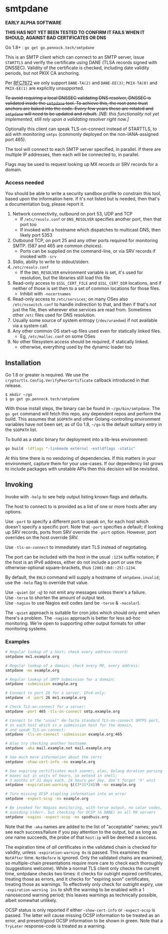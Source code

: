 smtpdane
========

**EARLY ALPHA SOFTWARE**

**THIS HAS NOT YET BEEN TESTED TO CONFIRM IT FAILS WHEN IT SHOULD, AGAINST BAD
CERTIFICATES OR DNS**

Go 1.8+ : `go get go.pennock.tech/smtpdane`

This is an SMTP client which can connect to an SMTP server, issue `STARTTLS`
and verify the certificate using DANE (TLSA records signed with DNSSEC).
Validity of the certificate is checked, including date validity periods, but
not PKIX CA anchoring.

Per [RFC7672][] we only support `DANE-TA(2)` and `DANE-EE(3)`;
`PKIX-TA(0)` and `PKIX-EE(1)` are explicitly unsupported.

~~To avoid requiring a local DNSSEC validating DNS resolver, DNSSEC is validated
inside the `smtpdane` tool.  To achieve this, the root zone trust anchors are
baked into the code.  Every few years these are rotated and `smtpdane` will
need to be updated and rebuilt.~~ _\[NB: this functionality not yet implemented,
still rely upon a validating resolver right now.\]_

Optionally this client can speak TLS-on-connect instead of STARTTLS, to aid
with monitoring `smtps` (commonly deployed on the non-IANA-assigned port 465).

The tool will connect to each SMTP server specified, in parallel.  If there
are multiple IP addresses, then each will be connected to, in parallel.

Flags may be used to request looking up MX records or SRV records for a
domain.


### Access needed

You should be able to write a security sandbox profile to constrain this tool,
based upon the information here.  If it's not listed but is needed, then
that's a documentation bug, please report it.

1. Network connectivity, outbound on port 53, UDP and TCP
   + If `/etc/resolv.conf` or `DNS_RESOLVER` specifies another port, then that
     port too
   + If invoked with a hostname which dispatches to multicast DNS, then likely
     port 5353
2. Outbound TCP, on port 25 and any other ports required for monitoring SMTP.
   (587 and 465 are common choices).
   + Ports can be supplied on the command-line, or via SRV records if invoked
     with `-srv`
3. Stdio, ability to write to stdout/stderr.
4. `/etc/resolv.conf`
   + If the `DNS_RESOLVER` environment variable is set, it's used for
     resolution, but the libraries still load this file
5. Read-only access to `$SSL_CERT_FILE` and `$SSL_CERT_DIR` locations, and if
   neither of those is set then to a set of common locations for those files.
   + Inhibit with `-nocertnames`
6. Read-only access to `/etc/services`; on many OSes also `/etc/nsswitch.conf`
   to handle indirection to that, and then if that's _not_ just the file, then
   wherever else services are read from.  Sometimes other `/etc` files used
   for DNS resolution.
7. Usually some source of system entropy (`/dev/urandom`) if not available via
   a system call.
8. Any other common OS start-up files used even for statically linked files.
   + Eg, `/etc/malloc.conf` on some OSes
9. No other filesystem access should be required, if statically linked.
   + otherwise, everything used by the dynamic loader too


## Installation

Go 1.8 or greater is required.  We use the
`crypto/tls.Config.VerifyPeerCertificate` callback introduced in that release.

```console
$ mkdir ~/go
$ go get go.pennock.tech/smtpdane
```

With those install steps, the binary can be found in `~/go/bin/smtpdane`.
The `go get` command will fetch this repo, any dependent repos and perform the
build.  This assumes that `$GOPATH` and other Golang-controlling environment
variables have not been set; as of Go 1.8, `~/go` is the default solitary
entry in the `$GOPATH` list.

To build as a static binary for deployment into a lib-less environment:

```sh
go build -ldflags "-linkmode external -extldflags -static"
```

At this time there is no vendoring of dependencies.  If this matters in your
environment, capture them for your use-cases.  If our dependency list grows to
include packages with unstable APIs then this decision will be revisited.


## Invoking

Invoke with `-help` to see help output listing known flags and defaults.

The host to connect to is provided as a list of one or more hosts after any
options.

Use `-port` to specify a different port to speak on, for each host which
doesn't specify a specific port.
Note that `-port` specifies a default; if looking up SRV records, ports from
SRV override the `-port` option.  However, port overrides on the host override
SRV.

Use `-tls-on-connect` to immediately start TLS instead of negotiating.

The port can be included with the host in the usual `:1234` suffix notation;
if the host is an IPv6 address, either do not include a port or use the
otherwise-optional square-brackets, thus `[2001:db8::25]:1234`.

By default, the `EHLO` command will supply a hostname of `smtpdane.invalid`;
use the `-helo` flag to override that value.

Use `-quiet` (or `-q`) to not emit any messages unless there's a failure.  
Use `-terse` to shorten the amount of output text.  
Use `-nagios` to use Nagios exit codes (and be `-terse` & `-nocolor`).

The `-quiet` approach is suitable for cron jobs which should only emit when
there's a problem.  The `-nagios` approach is better for less ad-hoc
monitoring.  We're open to supporting other output formats for other
monitoring systems.

### Examples

```sh
# Regular lookup of a host; check every address-record:
smtpdane mx1.example.org

# Regular lookup of a domain; check every MX, every address:
smtpdane -mx example.org

# Regular lookup of SMTP Submission for a domain:
smtpdane -submission example.org

# Connect to port 26 for a server, IPv4-only:
smtpdane -4 -port 26 mx1.example.org

# Check TLS-on-connect for a server:
smtpdane -port 465 -tls-on-connect smtp.example.org

# Connect to the "usual" de-facto standard TLS-on-connect SMTPS port,
# on each host which is a submission host for the domain,
# and speak TLS-on-connect:
smtpdane -tls-on-connect -submission example.org:465

# Also try checking another hostname
smtpdane -aka mail.example.net mail.example.org

# See much more information about the certs
smtpdane -show-cert-info -mx example.org

# See expiring certificates much sooner; alas, Golang duration parsing
# maxes out in units of hours, so extend in shell;
# 3 months of 31 days each, 24 hours per day, don't forget 'h' unit
smtpdane -expiration-warning $((3*31*24))h -mx example.org

# Turn missing OCSP stapling information into an error
smtpdane -expect-ocsp -mx example.org

# Be invoked for Nagios monitoring, with terse output, no color codes,
# avoiding stderr, but checking for OCSP (& DANE) on all MX servers
smtpdane -nagios -expect-ocsp -mx spodhuis.org
```

Note that the `-aka` names are added to the list of "acceptable" names; you'll
see each success/failure if you pay attention to the output, but as long as
_one_ name succeeds, the probe of that `host:ip` will be deemed a success.

The expiration time of _all_ certificates in the validated chain is checked
for validity, unless `-expiration-warning 0s` is passed.
This examines the `NotAfter` time.  `NotBefore` is ignored.
Only the validated chains are examined, so multiple-chain presentations
require more care to check each thoroughly (suggestions welcome).
While a normal TLS client only checks the current time, smtpdane checks two
times: it checks for outright expired certificates, treating those as errors,
and it checks for "expiring soon" certificates, treating those as warnings.
To effectively only check for outright expiry, use `-expiration-warning 1ns`
to shift the warning to be enabled with a 1 nanosecond warning period; this
leaves warnings as technically possible, albeit somewhat unlikely.

OCSP status is only reported if either `-show-cert-info` or
`-expect-ocsp` is passed.  The latter will cause missing OCSP information to
be treated as an error, and present/good OCSP information to be shown in
green.  Note that a `TryLater` response-code is treated as a warning.


[RFC7672]: https://tools.ietf.org/html/rfc7672
           "SMTP Security via Opportunistic DNS-Based Authentication of Named Entities (DANE) Transport Layer Security (TLS)"

